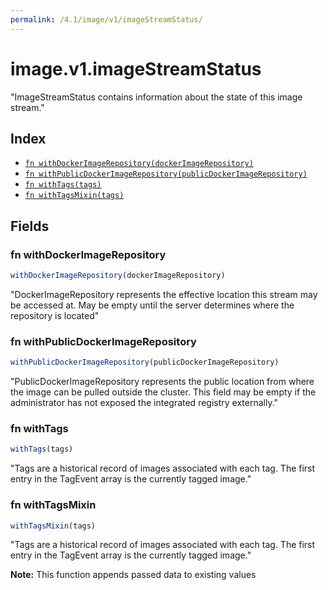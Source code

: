 ```yaml
---
permalink: /4.1/image/v1/imageStreamStatus/
---
```


# image.v1.imageStreamStatus

"ImageStreamStatus contains information about the state of this image stream."

## Index

* [`fn withDockerImageRepository(dockerImageRepository)`](#fn-withdockerimagerepository)
* [`fn withPublicDockerImageRepository(publicDockerImageRepository)`](#fn-withpublicdockerimagerepository)
* [`fn withTags(tags)`](#fn-withtags)
* [`fn withTagsMixin(tags)`](#fn-withtagsmixin)

## Fields

### fn withDockerImageRepository

```ts
withDockerImageRepository(dockerImageRepository)
```

"DockerImageRepository represents the effective location this stream may be accessed at. May be empty until the server determines where the repository is located"

### fn withPublicDockerImageRepository

```ts
withPublicDockerImageRepository(publicDockerImageRepository)
```

"PublicDockerImageRepository represents the public location from where the image can be pulled outside the cluster. This field may be empty if the administrator has not exposed the integrated registry externally."

### fn withTags

```ts
withTags(tags)
```

"Tags are a historical record of images associated with each tag. The first entry in the TagEvent array is the currently tagged image."

### fn withTagsMixin

```ts
withTagsMixin(tags)
```

"Tags are a historical record of images associated with each tag. The first entry in the TagEvent array is the currently tagged image."

**Note:** This function appends passed data to existing values